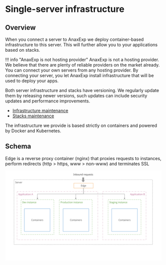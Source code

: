 # Single-server infrastructure

## Overview

When you connect a server to AnaxExp we deploy container-based infrastructure to this server. This will further allow you to your applications based on stacks.

!!! info "AnaxExp is not hosting provider"
    AnaxExp is not a hosting provider. We believe that there are plenty of reliable providers on the market already. You can connect your own servers from any hosting provider. By connecting your server, you let AnaxExp install infrastructure that will be used to deploy your apps.

Both server infrastructure and stacks have versioning. We regularly update them by releasing newer versions, such updates can include security updates and performance improvements.

* [Infrastructure maintenance](maintenance.md)
* [Stacks maintenance](../stacks/maintenance.md)

The infrastructure we provide is based strictly on containers and powered by Docker and Kubernetes.

## Schema

Edge is a reverse proxy container (nginx) that proxies requests to instances, perform redirects (http > https, www > non-www) and terminates SSL 

![](../assets/schema.png)​
